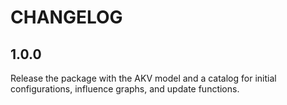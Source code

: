 # CHANGELOG

## 1.0.0

Release the package with the AKV model and a catalog for initial configurations, influence graphs, and update functions.